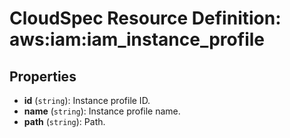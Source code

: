 # CloudSpec Resource Definition: aws:iam:iam_instance_profile


## Properties

* **id**
(`string`):
Instance profile ID.
* **name**
(`string`):
Instance profile name.
* **path**
(`string`):
Path.

